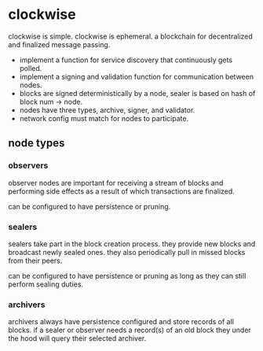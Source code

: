 # clockwise

clockwise is simple. clockwise is ephemeral. a blockchain for decentralized and finalized message passing.

- implement a function for service discovery that continuously gets polled.
- implement a signing and validation function for communication between nodes.
- blocks are signed deterministically by a node, sealer is based on hash of block num -> node.
- nodes have three types, archive, signer, and validator.
- network config must match for nodes to participate.

## node types

### observers

observer nodes are important for receiving a stream of blocks and performing side effects as a result of which transactions are finalized.

can be configured to have persistence or pruning.

### sealers

sealers take part in the block creation process. they provide new blocks and broadcast newly sealed ones. they also periodically pull in missed blocks from their peers.

can be configured to have persistence or pruning as long as they can still perform sealing duties.

### archivers

archivers always have persistence configured and store records of all blocks. if a sealer or observer needs a record(s) of an old block they under the hood will query their selected archiver.
